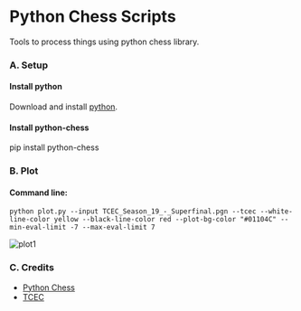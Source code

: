 # Python Chess Scripts
Tools to process things using python chess library.

### A. Setup

#### Install python
Download and install [python](https://www.python.org/downloads/).

#### Install python-chess
pip install python-chess


### B. Plot
#### Command line:
`python plot.py --input TCEC_Season_19_-_Superfinal.pgn --tcec --white-line-color yellow --black-line-color red --plot-bg-color "#01104C" --min-eval-limit -7 --max-eval-limit 7`

![plot1](https://i.imgur.com/LAUSTQt.png)


### C. Credits
* [Python Chess](https://github.com/niklasf/python-chess)
* [TCEC](https://tcec-chess.com/)
